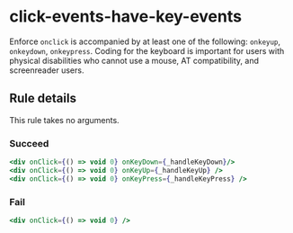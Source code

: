 # click-events-have-key-events

Enforce `onclick` is accompanied by at least one of the following: `onkeyup`, `onkeydown`, `onkeypress`. Coding for the keyboard is important for users with physical disabilities who cannot use a mouse, AT compatibility, and screenreader users.

## Rule details

This rule takes no arguments.

### Succeed
```jsx
<div onClick={() => void 0} onKeyDown={_handleKeyDown}/>
<div onClick={() => void 0} onKeyUp={_handleKeyUp} />
<div onClick={() => void 0} onKeyPress={_handleKeyPress} />
```

### Fail
```jsx
<div onClick={() => void 0} />
```
